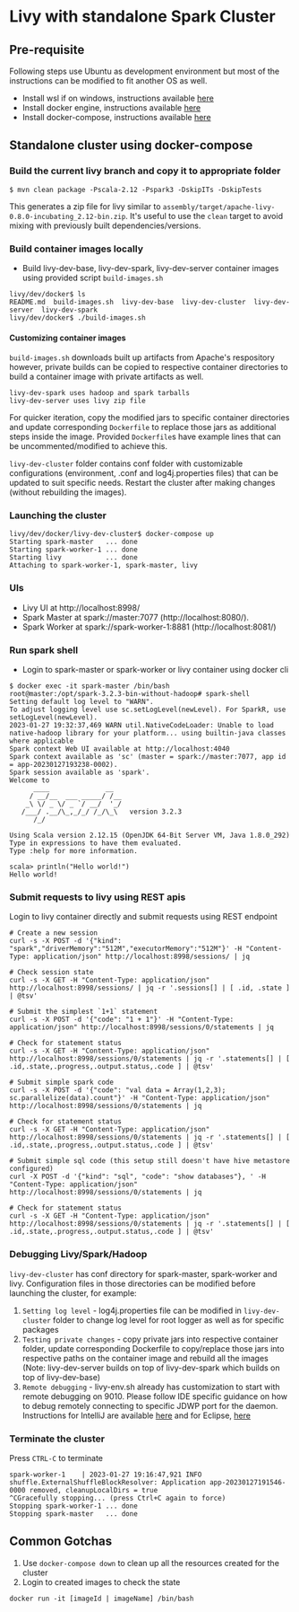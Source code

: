 # Livy with standalone Spark Cluster
## Pre-requisite
Following steps use Ubuntu as development environment but most of the instructions can be modified to fit another OS as well.
* Install wsl if on windows, instructions available [here](https://ubuntu.com/tutorials/install-ubuntu-on-wsl2-on-windows-11-with-gui-support)
* Install docker engine, instructions available [here](https://docs.docker.com/engine/install/ubuntu/)
* Install docker-compose, instructions available [here](https://docs.docker.com/compose/install/)

## Standalone cluster using docker-compose
### Build the current livy branch and copy it to appropriate folder
```
$ mvn clean package -Pscala-2.12 -Pspark3 -DskipITs -DskipTests
```

This generates a zip file for livy similar to `assembly/target/apache-livy-0.8.0-incubating_2.12-bin.zip`. It's useful to use the `clean` target to avoid mixing with previously built dependencies/versions.

### Build container images locally
* Build livy-dev-base, livy-dev-spark, livy-dev-server container images using provided script `build-images.sh`
```
livy/dev/docker$ ls
README.md  build-images.sh  livy-dev-base  livy-dev-cluster  livy-dev-server  livy-dev-spark
livy/dev/docker$ ./build-images.sh
```
#### Customizing container images
`build-images.sh` downloads built up artifacts from Apache's respository however, private builds can be copied to respective container directories to build a container image with private artifacts as well.
```
livy-dev-spark uses hadoop and spark tarballs
livy-dev-server uses livy zip file
```

For quicker iteration, copy the modified jars to specific container directories and update corresponding `Dockerfile` to replace those jars as additional steps inside the image. Provided `Dockerfile`s have example lines that can be uncommented/modified to achieve this.

`livy-dev-cluster` folder contains conf folder with customizable configurations (environment, .conf and log4j.properties files) that can be updated to suit specific needs. Restart the cluster after making changes (without rebuilding the images).
### Launching the cluster
```
livy/dev/docker/livy-dev-cluster$ docker-compose up
Starting spark-master   ... done
Starting spark-worker-1 ... done
Starting livy           ... done
Attaching to spark-worker-1, spark-master, livy
```
### UIs
* Livy UI at http://localhost:8998/
* Spark Master at spark://master:7077 (http://localhost:8080/).
* Spark Worker at spark://spark-worker-1:8881 (http://localhost:8081/)

### Run spark shell
* Login to spark-master or spark-worker or livy container using docker cli
```
$ docker exec -it spark-master /bin/bash
root@master:/opt/spark-3.2.3-bin-without-hadoop# spark-shell
Setting default log level to "WARN".
To adjust logging level use sc.setLogLevel(newLevel). For SparkR, use setLogLevel(newLevel).
2023-01-27 19:32:37,469 WARN util.NativeCodeLoader: Unable to load native-hadoop library for your platform... using builtin-java classes where applicable
Spark context Web UI available at http://localhost:4040
Spark context available as 'sc' (master = spark://master:7077, app id = app-20230127193238-0002).
Spark session available as 'spark'.
Welcome to
      ____              __
     / __/__  ___ _____/ /__
    _\ \/ _ \/ _ `/ __/  '_/
   /___/ .__/\_,_/_/ /_/\_\   version 3.2.3
      /_/

Using Scala version 2.12.15 (OpenJDK 64-Bit Server VM, Java 1.8.0_292)
Type in expressions to have them evaluated.
Type :help for more information.

scala> println("Hello world!")
Hello world!
``` 
### Submit requests to livy using REST apis
Login to livy container directly and submit requests using REST endpoint
```
# Create a new session
curl -s -X POST -d '{"kind": "spark","driverMemory":"512M","executorMemory":"512M"}' -H "Content-Type: application/json" http://localhost:8998/sessions/ | jq

# Check session state
curl -s -X GET -H "Content-Type: application/json" http://localhost:8998/sessions/ | jq -r '.sessions[] | [ .id, .state ] | @tsv'

# Submit the simplest `1+1` statement
curl -s -X POST -d '{"code": "1 + 1"}' -H "Content-Type: application/json" http://localhost:8998/sessions/0/statements | jq

# Check for statement status
curl -s -X GET -H "Content-Type: application/json" http://localhost:8998/sessions/0/statements | jq -r '.statements[] | [ .id,.state,.progress,.output.status,.code ] | @tsv'

# Submit simple spark code
curl -s -X POST -d '{"code": "val data = Array(1,2,3); sc.parallelize(data).count"}' -H "Content-Type: application/json" http://localhost:8998/sessions/0/statements | jq

# Check for statement status
curl -s -X GET -H "Content-Type: application/json" http://localhost:8998/sessions/0/statements | jq -r '.statements[] | [ .id,.state,.progress,.output.status,.code ] | @tsv'

# Submit simple sql code (this setup still doesn't have hive metastore configured)
curl -X POST -d '{"kind": "sql", "code": "show databases"}, ' -H "Content-Type: application/json" http://localhost:8998/sessions/0/statements | jq

# Check for statement status
curl -s -X GET -H "Content-Type: application/json" http://localhost:8998/sessions/0/statements | jq -r '.statements[] | [ .id,.state,.progress,.output.status,.code ] | @tsv'
```
### Debugging Livy/Spark/Hadoop
`livy-dev-cluster` has conf directory for spark-master, spark-worker and livy. Configuration files in those directories can be modified before launching the cluster, for example:
1. `Setting log level` - log4j.properties file can be modified in `livy-dev-cluster` folder to change log level for root logger as well as for specific packages
2. `Testing private changes` - copy private jars into respective container folder, update corresponding Dockerfile to copy/replace those jars into respective paths on the container image and rebuild all the images (Note: livy-dev-server builds on top of livy-dev-spark which builds on top of livy-dev-base)
3. `Remote debugging` - livy-env.sh already has customization to start with remote debugging on 9010. Please follow IDE specific guidance on how to debug remotely connecting to specific JDWP port for the daemon. Instructions for IntelliJ are available [here](https://www.jetbrains.com/help/idea/tutorial-remote-debug.html) and for Eclipse, [here](https://help.eclipse.org/latest/index.jsp?topic=%2Forg.eclipse.jdt.doc.user%2Ftasks%2Ftask-remotejava_launch_config.htm)
### Terminate the cluster
Press `CTRL-C` to terminate
```
spark-worker-1    | 2023-01-27 19:16:47,921 INFO shuffle.ExternalShuffleBlockResolver: Application app-20230127191546-0000 removed, cleanupLocalDirs = true
^CGracefully stopping... (press Ctrl+C again to force)
Stopping spark-worker-1 ... done
Stopping spark-master   ... done
```

## Common Gotchas
1. Use `docker-compose down` to clean up all the resources created for the cluster
2. Login to created images to check the state
```
docker run -it [imageId | imageName] /bin/bash
```
